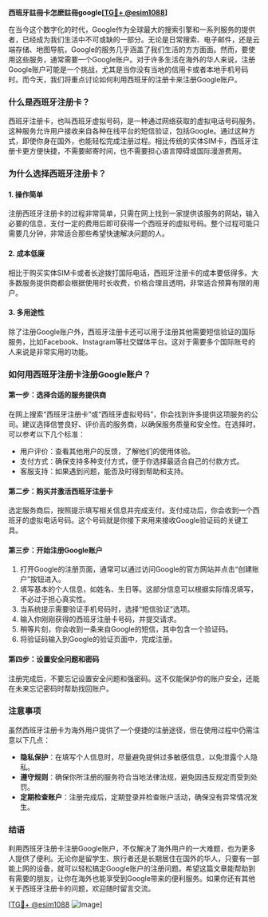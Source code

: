 **西班牙註冊卡怎麽註冊google[[TG💪+ @esim1088](https://t.me/s/esim1088)]**

在当今这个数字化的时代，Google作为全球最大的搜索引擎和一系列服务的提供者，已经成为我们生活中不可或缺的一部分。无论是日常搜索、电子邮件，还是云端存储、地图导航，Google的服务几乎涵盖了我们生活的方方面面。然而，要使用这些服务，通常需要一个Google账户。对于许多生活在海外的华人来说，注册Google账户可能是一个挑战，尤其是当你没有当地的信用卡或者本地手机号码时。而今天，我们将重点讨论如何利用西班牙的注册卡来注册Google账户。

### 什么是西班牙注册卡？

西班牙注册卡，也叫西班牙虚拟号码，是一种通过网络获取的虚拟电话号码服务。这种服务允许用户接收来自各种在线平台的短信验证，包括Google。通过这种方式，即使你身在国外，也能轻松完成注册过程。相比传统的实体SIM卡，西班牙注册卡更方便快捷，不需要邮寄时间，也不需要担心语言障碍或国际漫游费用。

### 为什么选择西班牙注册卡？

#### 1. **操作简单**
   注册西班牙注册卡的过程非常简单，只需在网上找到一家提供该服务的网站，输入必要的信息，支付一定的费用后即可获得一个西班牙的虚拟号码。整个过程可能只需要几分钟，非常适合那些希望快速解决问题的人。

#### 2. **成本低廉**
   相比于购买实体SIM卡或者长途拨打国际电话，西班牙注册卡的成本要低得多。大多数服务提供商都会根据使用时长收费，价格合理且透明，非常适合预算有限的用户。

#### 3. **多用途性**
   除了注册Google账户外，西班牙注册卡还可以用于注册其他需要短信验证的国际服务，比如Facebook、Instagram等社交媒体平台。这对于需要多个国际账号的人来说是非常实用的功能。

### 如何用西班牙注册卡注册Google账户？

#### 第一步：选择合适的服务提供商
   在网上搜索“西班牙注册卡”或“西班牙虚拟号码”，你会找到许多提供这项服务的公司。建议选择信誉良好、评价高的服务商，以确保服务质量和安全性。在选择时，可以参考以下几个标准：
   - 用户评价：查看其他用户的反馈，了解他们的使用体验。
   - 支付方式：确保支持多种支付方式，便于你选择最适合自己的付款方式。
   - 客服支持：如果遇到问题，能否及时得到帮助和支持。

#### 第二步：购买并激活西班牙注册卡
   选定服务商后，按照提示填写相关信息并完成支付。支付成功后，你会收到一个西班牙的虚拟电话号码。这个号码就是你接下来用来接收Google验证码的关键工具。

#### 第三步：开始注册Google账户
   1. 打开Google的注册页面，通常可以通过访问Google的官方网站并点击“创建账户”按钮进入。
   2. 填写基本的个人信息，如姓名、生日等。这部分信息可以根据实际情况填写，不必过于担心真实性。
   3. 当系统提示需要验证手机号码时，选择“短信验证”选项。
   4. 输入你刚刚获得的西班牙注册卡号码，并提交请求。
   5. 稍等片刻，你会收到一条来自Google的短信，其中包含一个验证码。
   6. 将验证码输入到Google的验证页面中，完成注册。

#### 第四步：设置安全问题和密码
   注册完成后，不要忘记设置安全问题和强密码。这不仅能保护你的账户安全，还能在未来忘记密码时帮助找回账户。

### 注意事项

虽然西班牙注册卡为海外用户提供了一个便捷的注册途径，但在使用过程中仍需注意以下几点：

- **隐私保护**：在填写个人信息时，尽量避免提供过多敏感信息，以免泄露个人隐私。
- **遵守规则**：确保你所注册的服务符合当地法律法规，避免因违反规定而受到处罚。
- **定期检查账户**：注册完成后，定期登录并检查账户活动，确保没有异常情况发生。

### 结语

利用西班牙注册卡注册Google账户，不仅解决了海外用户的一大难题，也为更多人提供了便利。无论你是留学生、旅行者还是长期居住在国外的华人，只要有一部能上网的设备，就可以轻松搞定Google账户的注册问题。希望这篇文章能帮助到有需要的朋友，让你在海外也能享受到Google带来的便利服务。如果你还有其他关于西班牙注册卡的问题，欢迎随时留言交流。

[[TG💪+ @esim1088](https://t.me/s/esim1088) ![Image](https://i.postimg.cc/4NQfJmqS/Snipaste-2025-05-13-00-14-12.png)]